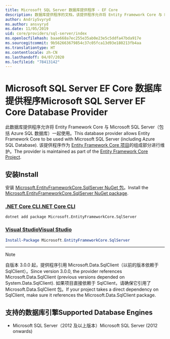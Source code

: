 ```yaml
---
title: Microsoft SQL Server 数据库提供程序 - EF Core
description: 数据库提供程序的文档，该提供程序允许将 Entity Framework Core 与 Microsoft SQL Server 一起使用
author: AndriySvyryd
ms.author: ansvyryd
ms.date: 11/05/2019
uid: core/providers/sql-server/index
ms.openlocfilehash: baae668a7ec255e35ab0e23e5c5ddfa47bda917e
ms.sourcegitcommit: 9b562663679854c37c05fca13d93e180213fb4aa
ms.translationtype: HT
ms.contentlocale: zh-CN
ms.lasthandoff: 04/07/2020
ms.locfileid: "78413142"
---
```

# <a name="microsoft-sql-server-ef-core-database-provider"></a><span data-ttu-id="23ea2-103">Microsoft SQL Server EF Core 数据库提供程序</span><span class="sxs-lookup"><span data-stu-id="23ea2-103">Microsoft SQL Server EF Core Database Provider</span></span>

<span data-ttu-id="23ea2-104">此数据库提供程序允许将 Entity Framework Core 与 Microsoft SQL Server（包括 Azure SQL 数据库）一起使用。</span><span class="sxs-lookup"><span data-stu-id="23ea2-104">This database provider allows Entity Framework Core to be used with Microsoft SQL Server (including Azure SQL Database).</span></span> <span data-ttu-id="23ea2-105">该提供程序作为 [Entity Framework Core 项目](https://github.com/aspnet/EntityFrameworkCore)的组成部分进行维护。</span><span class="sxs-lookup"><span data-stu-id="23ea2-105">The provider is maintained as part of the [Entity Framework Core Project](https://github.com/aspnet/EntityFrameworkCore).</span></span>

## <a name="install"></a><span data-ttu-id="23ea2-106">安装</span><span class="sxs-lookup"><span data-stu-id="23ea2-106">Install</span></span>

<span data-ttu-id="23ea2-107">安装 [Microsoft.EntityFrameworkCore.SqlServer NuGet 包](https://www.nuget.org/packages/Microsoft.EntityFrameworkCore.SqlServer/)。</span><span class="sxs-lookup"><span data-stu-id="23ea2-107">Install the [Microsoft.EntityFrameworkCore.SqlServer NuGet package](https://www.nuget.org/packages/Microsoft.EntityFrameworkCore.SqlServer/).</span></span>

### <a name="net-core-cli"></a>[<span data-ttu-id="23ea2-108">.NET Core CLI</span><span class="sxs-lookup"><span data-stu-id="23ea2-108">.NET Core CLI</span></span>](#tab/dotnet-core-cli)

```dotnetcli
dotnet add package Microsoft.EntityFrameworkCore.SqlServer
```

### <a name="visual-studio"></a>[<span data-ttu-id="23ea2-109">Visual Studio</span><span class="sxs-lookup"><span data-stu-id="23ea2-109">Visual Studio</span></span>](#tab/vs)

``` powershell
Install-Package Microsoft.EntityFrameworkCore.SqlServer
```

***

> [!NOTE]
> <span data-ttu-id="23ea2-110">自版本 3.0.0 起，提供程序引用 Microsoft.Data.SqlClient（以前的版本依赖于 SqlClient）。</span><span class="sxs-lookup"><span data-stu-id="23ea2-110">Since version 3.0.0, the provider references Microsoft.Data.SqlClient (previous versions depended on System.Data.SqlClient).</span></span> <span data-ttu-id="23ea2-111">如果项目直接依赖于 SqlClient，请确保它引用了 Microsoft.Data.SqlClient 包。</span><span class="sxs-lookup"><span data-stu-id="23ea2-111">If your project takes a direct dependency on SqlClient, make sure it references the Microsoft.Data.SqlClient package.</span></span>

## <a name="supported-database-engines"></a><span data-ttu-id="23ea2-112">支持的数据库引擎</span><span class="sxs-lookup"><span data-stu-id="23ea2-112">Supported Database Engines</span></span>

* <span data-ttu-id="23ea2-113">Microsoft SQL Server（2012 及以上版本）</span><span class="sxs-lookup"><span data-stu-id="23ea2-113">Microsoft SQL Server (2012 onwards)</span></span>
